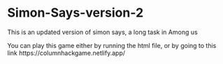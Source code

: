 # Simon-Says-version-2
This is an updated version of simon says, a long task in Among us
<br>
<p>You can play this game either by running the html file, or by going to this link https://columnhackgame.netlify.app/</p>


